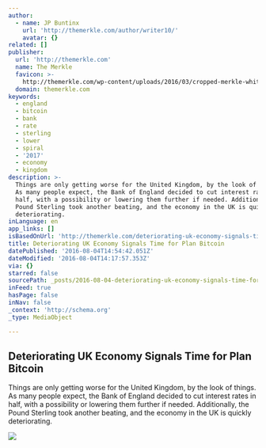 ```yaml
---
author:
  - name: JP Buntinx
    url: 'http://themerkle.com/author/writer10/'
    avatar: {}
related: []
publisher:
  url: 'http://themerkle.com'
  name: The Merkle
  favicon: >-
    http://themerkle.com/wp-content/uploads/2016/03/cropped-merkle-white-1-192x192.png
  domain: themerkle.com
keywords:
  - england
  - bitcoin
  - bank
  - rate
  - sterling
  - lower
  - spiral
  - '2017'
  - economy
  - kingdom
description: >-
  Things are only getting worse for the United Kingdom, by the look of things.
  As many people expect, the Bank of England decided to cut interest rates in
  half, with a possibility or lowering them further if needed. Additionally, the
  Pound Sterling took another beating, and the economy in the UK is quickly
  deteriorating.
inLanguage: en
app_links: []
isBasedOnUrl: 'http://themerkle.com/deteriorating-uk-economy-signals-time-for-plan-bitcoin/'
title: Deteriorating UK Economy Signals Time for Plan Bitcoin
datePublished: '2016-08-04T14:54:42.051Z'
dateModified: '2016-08-04T14:17:57.353Z'
via: {}
starred: false
sourcePath: _posts/2016-08-04-deteriorating-uk-economy-signals-time-for-plan-bitcoin.md
inFeed: true
hasPage: false
inNav: false
_context: 'http://schema.org'
_type: MediaObject

---
```

<article style=""><h1>Deteriorating UK Economy Signals Time for Plan Bitcoin</h1><p>Things are only getting worse for the United Kingdom, by the look of things. As many people expect, the Bank of England decided to cut interest rates in half, with a possibility or lowering them further if needed. Additionally, the Pound Sterling took another beating, and the economy in the UK is quickly deteriorating.</p><img src="http://themerkle.com/wp-content/uploads/2016/08/shutterstock_230996626.jpg" /></article>